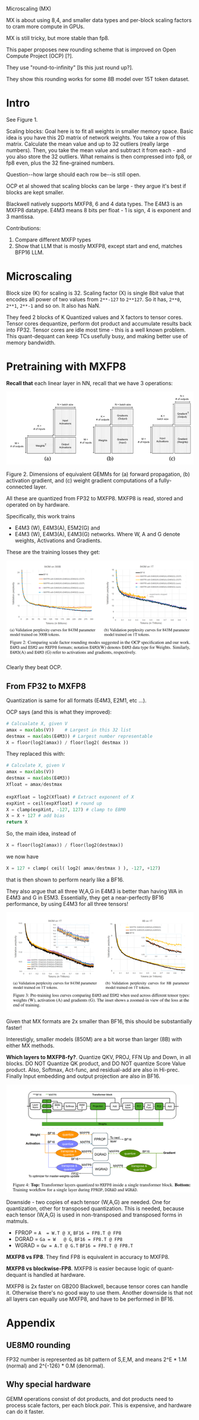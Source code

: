 Microscaling (MX)

MX is about using 8,4, and smaller data types and per-block scaling factors to cram more compute in GPUs.

MX is still tricky, but more stable than fp8.

This paper proposes new rounding scheme that is improved on Open Compute Project (OCP) [?]. 

They use "round-to-infinity" [Is this just round up?].

They show this rounding works for some 8B model over 15T token dataset. 

# Intro

See Figure 1.

Scaling blocks: Goal here is to fit all weights in smaller memory space. Basic idea is you have this 2D matrix of network weights. You take a row of this matrix. Calculate the mean value and up to 32 outliers (really large numbers). Then, you take the mean value and subtract it from each - and you also store the 32 outliers. What remains is then compressed into fp8, or fp8 even, plus the 32 fine-grained numbers. 

Question--how large should each row be--is still open.

OCP et al showed that scaling blocks can be large - they argue it's best if blocks are kept smaller. 

Blackwell natively supports MXFP8, 6 and 4 data types. The E4M3 is an MXFP8 datatype. E4M3 means 8 bits per float - 1 is sign, 4 is exponent and 3 mantissa. 

Contributions:
1. Compare different MXFP types
2. Show that LLM that is mostly MXFP8, except start and end, matches BFP16 LLM.

# Microscaling

Block size (K) for scaling is 32. Scaling factor (X) is single 8bit value that encodes all power of two values from `2**-127` to `2**127`. So it has, `2**0`, `2**1`, `2**-1` and so on. It also has NaN. 

They feed 2 blocks of K Quantized values and X factors to tensor cores. Tensor cores dequantize, perform dot product and accumulate results back into FP32.
Tensor cores are idle most time - this is a well known problem. This quant-dequant can keep TCs usefully busy, and making better use of memory bandwidth.

# Pretraining with MXFP8

**Recall that** each linear layer in NN, recall that we have 3 operations:

![alt text](fw-bw-wg.png)

Figure 2. Dimensions of equivalent GEMMs for (a) forward propagation, (b) activation gradient, and (c) weight gradient computations of a fully-connected layer.

All these are quantized from FP32 to MXFP8. MXFP8 is read, stored and operated on by hardware. 

Specifically, this work trains 
- E4M3 (W), E4M3(A), E5M2(G) and
- E4M3 (W), E4M3(A), E4M3(G)
networks. Where W, A and G denote weights, Activations and Gradients.

These are the training losses they get:

![alt text](nvidia-vs-ocp.png)

Clearly they beat OCP.

## From FP32 to MXFP8

Quantization is same for all formats (E4M3, E2M1, etc ...).

OCP says (and this is what they improved):

```py
# Calcualate X, given V
amax = max(abs(V))    # Largest in this 32 list
destmax = max(abs(E4M3)) # Largest number representable
X = floor(log2(amax)) / floor(log2( destmax ))
```

They replaced this with:

```py
# Calculate X, given V
amax = max(abs(V))
destmax = max(abs(E4M3))
Xfloat = amax/destmax

expXfloat = log2(Xfloat) # Extract exponent of X
expXint = ceil(expXfloat) # round up
X = clamp(expXint, -127, 127) # clamp to E8M0
X = X + 127 # add bias
return X
```

So, the main idea, instead of

```py
X = floor(log2(amax)) / floor(log2(destmax))
```

we now have

```py
X = 127 + clamp( ceil( log2( amax/destmax ) ), -127, +127)
```

that is then shown to perform nearly like a BF16.

They also argue that all three W,A,G in E4M3 is better than having WA in E4M3 and G in E5M3. Essentially, they get a near-perfectly BF16 performance, by using E4M3 for all three tensors!

![alt text](em-comparison.png)

Given that MX formats are 2x smaller than BF16, this should be substantially faster!

Interestigly, smaller models (850M) are a bit worse than larger (8B) with either MX methods.

**Which layers to MXFP8-fy?**. Quantize QKV, PROJ, FFN Up and Down, in all blocks. DO NOT Quantize QK product, and DO NOT quantize Score Value product. Also, Softmax, Act-func, and residual-add are also in Hi-prec. Finally Input embedding and output projection are also in BF16.

![alt text](training-quant-nonquant.png)

Downside - two copies of each tensor (W,A,G) are needed. One for quantization, other for transposed quantization. This is needed, because each tensor (W,A,G) is used in non-transposed and transposed forms in matmuls.

- FPROP = `A  = W.T @ X`,   `BF16 = FP8.T @ FP8`
- DGRAD = `Ga = W   @ G`,   `BF16 = FP8.T @ FP8`
- WGRAD = `Gw = A.T @ G.T`  `BF16 = FP8.T @ FP8.T`

**MXFP8 vs FP8**. They find FP8 is equivalent in accuracy to MXFP8. 

**MXFP8 vs blockwise-FP8**. MXFP8 is easier because logic of quant-dequant is handled at hardware.

MXFP8 is 2x faster on GB200 Blackwell, because tensor cores can handle it. Otherwise there's no good way to use them. Another downside is that not all layers can equally use MXFP8, and have to be performed in BF16. 


# Appendix

## UE8M0 rounding

FP32 number is represented as bit pattern of S,E,M, and means 2^E * 1.M (normal) and 2^{-126} * 0.M (denormal). 


## Why special hardware

GEMM operations consist of dot products, and dot products need to process scale factors, per each block *pair*. This is expensive, and hardware can do it faster.

